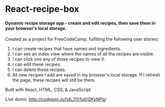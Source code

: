 # React-recipe-box

#### Dynamic recipe storage app - create and edit recipes, then save them in your browser's local storage. 

Created as a project for FreeCodeCamp, fulfilling the following user stories: 

1. I can create recipes that have names and ingredients.
2. I can see an index view where the names of all the recipes are visible.
3. I can click into any of those recipes to view it.
4. I can edit these recipes.
5. I can delete these recipes.
6. All new recipes I add are saved in my browser's local storage. If I refresh the page, these recipes will still be there.

Built with React, HTML, CSS, & JavaScript. 

*Live demo: http://codepen.io/lvb_111/full/QKyNPa/*
